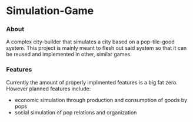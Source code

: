 # Simulation-Game

### About

A complex city-builder that simulates a city based on a pop-tile-good system. This project is mainly meant to flesh out said system so that it can be reused and implemented in other, similar games.


### Features 

Currently the amount of properly implmented features is a big fat zero. However planned features include:

- economic simulation through production and consumption of goods by pops
- social simulation of pop relations and organization

